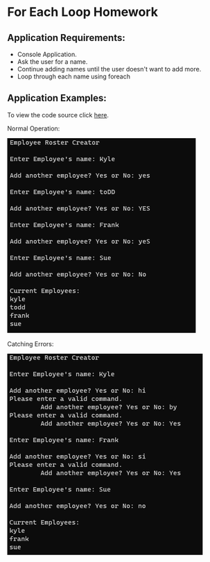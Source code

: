 # For Each Loop Homework

## Application Requirements:
- Console Application.
- Ask the user for a name.
- Continue adding names until the user doesn't want to add more.
- Loop through each name using foreach

## Application Examples:
To view the code source click [here](https://github.com/Thesnowmanndev/CSharp-Education/blob/main/CSharp-Mastercourse/Applications/Console%20Applications/App%2015%20-%20For%20Each%20Loop%20Homework/ForEachLoopHomework/Program.cs).

Normal Operation:

![example](https://github.com/Thesnowmanndev/CSharp-Education/blob/main/CSharp-Mastercourse/Applications/Console%20Applications/App%2015%20-%20For%20Each%20Loop%20Homework/example.png?raw=true)

Catching Errors:

![errors](https://github.com/Thesnowmanndev/CSharp-Education/blob/main/CSharp-Mastercourse/Applications/Console%20Applications/App%2015%20-%20For%20Each%20Loop%20Homework/error-handling.png?raw=true)
